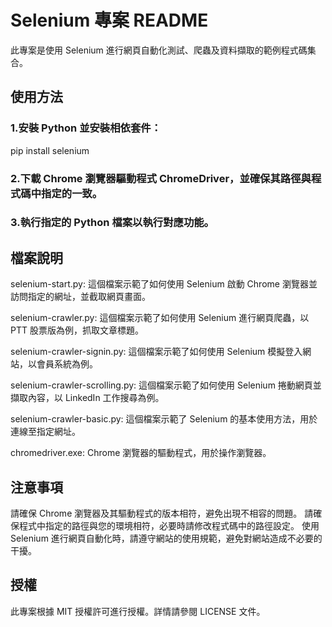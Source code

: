 # Selenium 專案 README
此專案是使用 Selenium 進行網頁自動化測試、爬蟲及資料擷取的範例程式碼集合。

## 使用方法
### 1.安裝 Python 並安裝相依套件：
pip install selenium
### 2.下載 Chrome 瀏覽器驅動程式 ChromeDriver，並確保其路徑與程式碼中指定的一致。
### 3.執行指定的 Python 檔案以執行對應功能。

## 檔案說明
selenium-start.py: 這個檔案示範了如何使用 Selenium 啟動 Chrome 瀏覽器並訪問指定的網址，並截取網頁畫面。

selenium-crawler.py: 這個檔案示範了如何使用 Selenium 進行網頁爬蟲，以 PTT 股票版為例，抓取文章標題。

selenium-crawler-signin.py: 這個檔案示範了如何使用 Selenium 模擬登入網站，以會員系統為例。

selenium-crawler-scrolling.py: 這個檔案示範了如何使用 Selenium 捲動網頁並擷取內容，以 LinkedIn 工作搜尋為例。

selenium-crawler-basic.py: 這個檔案示範了 Selenium 的基本使用方法，用於連線至指定網址。

chromedriver.exe: Chrome 瀏覽器的驅動程式，用於操作瀏覽器。

## 注意事項
請確保 Chrome 瀏覽器及其驅動程式的版本相符，避免出現不相容的問題。
請確保程式中指定的路徑與您的環境相符，必要時請修改程式碼中的路徑設定。
使用 Selenium 進行網頁自動化時，請遵守網站的使用規範，避免對網站造成不必要的干擾。
## 授權
此專案根據 MIT 授權許可進行授權。詳情請參閱 LICENSE 文件。
